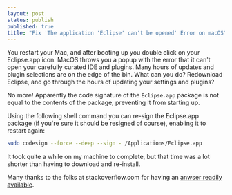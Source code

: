 ```yaml
---
layout: post
status: publish
published: true
title: "Fix 'The application 'Eclipse' can't be opened' Error on macOS"
---
```

You restart your Mac, and after booting up you double click on your Eclipse.app icon.
MacOS throws you a popup with the error that it can't open your carefully curated IDE and plugins.
Many hours of updates and plugin selections are on the edge of the bin.
What can you do?
Redownload Eclipse, and go through the hours of updating your settings and plugins?

No more! Apparently the code signature of the `Eclipse.app` package is not equal to the contents of the package, preventing it from starting up.

Using the following shell command you can re-sign the Eclipse.app package (if you're sure it should be resigned of course), enabling it to restart again:

```bash
sudo codesign --force --deep --sign - /Applications/Eclipse.app
```

It took quite a while on my machine to complete, but that time was a lot shorter than having to download and re-install.

Many thanks to the folks at stackoverflow.com for having an [anwser readily available](https://stackoverflow.com/questions/70725347/the-application-eclipse-can-t-be-opened-macos-monterey).
